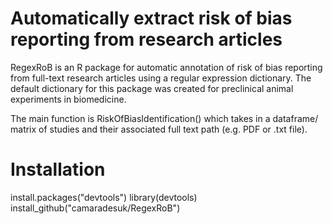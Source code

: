 # Automatically extract risk of bias reporting from research articles 

RegexRoB is an R package for automatic annotation of risk of bias reporting from full-text research articles using a regular expression dictionary. The default dictionary for this package was created for preclinical animal experiments in biomedicine.  

The main function is RiskOfBiasIdentification() which takes in a dataframe/ matrix of studies and their associated full text path (e.g. PDF or .txt file). 

# Installation
install.packages("devtools")
library(devtools)
install_github("camaradesuk/RegexRoB")
